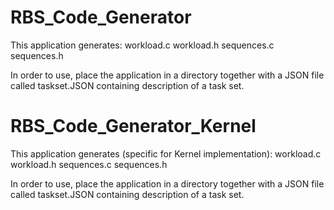 # RBS_Code_Generator
This application generates:
workload.c 
workload.h
sequences.c
sequences.h

In order to use, place the application in a directory together with a JSON file called taskset.JSON containing description of a task set.



# RBS_Code_Generator_Kernel
This application generates (specific for Kernel implementation):
workload.c 
workload.h
sequences.c
sequences.h

In order to use, place the application in a directory together with a JSON file called taskset.JSON containing description of a task set.